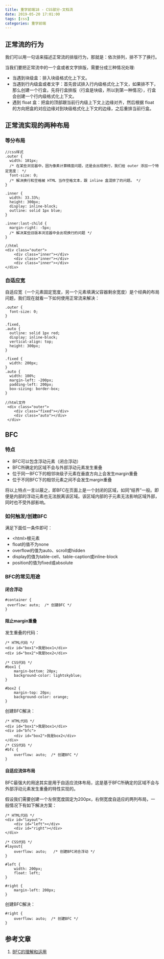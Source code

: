 ```yaml
---
title: 重学前端18 - CSS部分-文档流
date: 2019-05-20 17:01:00
tags: [css]
categories: 重学前端
---
```


## 正常流的行为
我们可以用一句话来描述正常流的排版行为，那就是：依次排列，排不下了换行。

当我们要把正常流中的一个盒或者文字排版，需要分成三种情况处理:

- 当遇到块级盒：排入块级格式化上下文。
- 当遇到行内级盒或者文字：首先尝试排入行内级格式化上下文，如果排不下，那么创建一个行盒，先将行盒排版（行盒是块级，所以到第一种情况），行盒会创建一个行内级格式化上下文。
- 遇到 float 盒：把盒的顶部跟当前行内级上下文上边缘对齐，然后根据 float 的方向把盒的对应边缘对到块级格式化上下文的边缘，之后重排当前行盒。

<!-- more -->

## 正常流实现的两种布局

### 等分布局
    
	//css样式
    .outer {
      width: 101px;
      /* 在某些浏览器中，因为像素计算精度问题，还是会出现换行，我们给 outer 添加一个特定宽度： */
      font-size: 0;
      /* 解决换行和空格被 HTML 当作空格文本，跟 inline 盒混排了的问题。 */
    }

    .inner {
      width: 33.33%;
      height: 300px;
      display: inline-block;
      outline: solid 1px blue;
    }

    .inner:last-child {
      margin-right: -5px;
      /* 解决某些旧版本浏览器中会出现换行的问题 */
    }
     
    //html
    <div class="outer">
	    <div class="inner"></div>
	    <div class="inner"></div>
	    <div class="inner"></div>
    </div>

### 自适应宽
自适应宽（一个元素固定宽度，另一个元素填满父容器剩余宽度）是个经典的布局问题，我们现在就看一下如何使用正常流来解决：

    .outer {
      font-size: 0;
    }

    .fixed,
    .auto {
      outline: solid 1px red;
      display: inline-block;
      vertical-align: top;
      height: 300px;
    }

    .fixed {
      width: 200px;
    }
    .auto {
      width: 100%;
      margin-left: -200px;
      padding-left: 200px;
      box-sizing: border-box;
    }

    //html文件
	 <div class="outer">
	    <div class="fixed"></div>
	    <div class="auto"></div>
	 </div>
## BFC
### 特点

- BFC可以包含浮动元素（闭合浮动）
- BFC所确定的区域不会与外部浮动元素发生重叠
- 位于同一BFC下的相邻块级子元素在垂直方向上会发生margin重叠
- 位于不同BFC下的相邻元素之间不会发生margin重叠

将以上特点一言以蔽之，即BFC在页面上是一个封闭的区域，如同“结界”一般。即便是内部的浮动元素也无法脱离该区域。该区域内部的子元素无法影响区域外部，同时也不受外部影响。

### 如何触发/创建BFC
满足下面任一条件即可：

- <html\>根元素
- float的值不为none
- overflow的值为auto、scroll或hidden
- display的值为table-cell、table-caption或inline-block
- position的值为fixed或absolute

### BFC的常见用途

#### 闭合浮动

	#container {
	 overflow: auto;  /* 创建BFC */
	}
#### 阻止margin重叠

发生重叠的代码：

	/* HTML代码 */
	<div id="box1">我是box1</div>
	<div id="box2">我是box2</div>
	
	/* CSS代码 */
	#box1 {
	    margin-bottom: 20px;
	    background-color: lightskyblue;
	}
	
	#box2 {
	    margin-top: 20px;
	    background-color: orange;
	}
创建BFC解决：

	/* HTML代码 */
	<div id="box1">我是box1</div>
	<div id="bfc">
	    <div id="box2">我是box2</div>
	</div>
	/* CSS代码 */
	#bfc {
	    overflow: auto;  /* 创建BFC */
	}
#### 自适应流体布局

BFC最强大的用途其实是用于自适应流体布局，这是基于BFC所确定的区域不会与外部浮动元素发生重叠的特性实现的。  

假设我们需要创建一个左侧宽度固定为200px，右侧宽度自适应的两列布局，一般情况下有如下解决方案：

	/* HTML代码 */
	<div id="layout">
	    <div id="left"></div>
	    <div id="right"></div>
	</div>
	
	/* CSS代码 */
	#layout{
	    overflow: auto;   /* 创建BFC闭合浮动 */ 
	}
	
	#left {
	    width: 200px;
	    float: left;
	}
	
	#right {
	    margin-left: 200px;
	}
创建BFC解决：

	#right {
	    overflow: auto;  /* 创建BFC */
	}

## 参考文章
1. [BFC的理解和运用](https://www.jianshu.com/p/4ed27e9ea441)